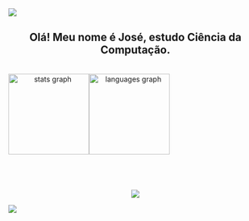<img src="https://user-images.githubusercontent.com/73097560/115834477-dbab4500-a447-11eb-908a-139a6edaec5c.gif">

<h2 align="center">Olá! Meu nome é José, estudo Ciência da Computação.</h2>

<br>  
  
  <div align="center" style="display: flex; flex-direction: row;">
   <img src="https://github-readme-stats.vercel.app/api?username=naasdd&hide_title=false&hide_rank=false&show_icons=true&include_all_commits=true&count_private=true&disable_animations=false&theme=tokyonight&locale=en&hide_border=true" height="160" alt="stats graph"  />
   <img src="https://github-readme-stats.vercel.app/api/top-langs?username=naasdd&locale=en&hide_title=false&layout=compact&card_width=320&langs_count=5&theme=tokyonight&hide_border=true" height="160" alt="languages graph"  />

  </div>

<h1></h1>
<br>

  <p align="center">
    <a href="https://skillicons.dev">
      <img src="https://skillicons.dev/icons?i=js,html,css,c,bash,express,figma,git,jest,mysql,nodejs,sequelize" />
    </a>
  </p>
  


<img src="https://user-images.githubusercontent.com/73097560/115834477-dbab4500-a447-11eb-908a-139a6edaec5c.gif">